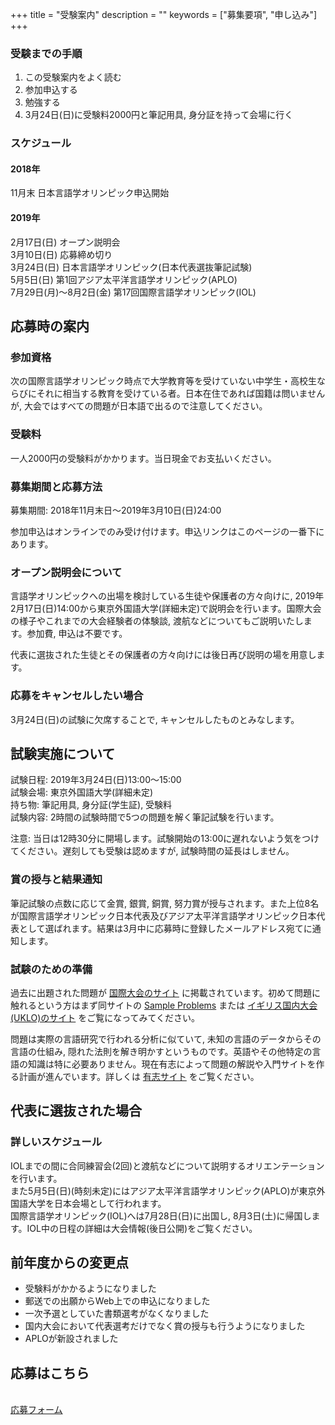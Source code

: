 +++
title = "受験案内"
description = ""
keywords = ["募集要項", "申し込み"]
+++

### 受験までの手順

1. この受験案内をよく読む
1. 参加申込する
1. 勉強する
1. 3月24日(日)に受験料2000円と筆記用具, 身分証を持って会場に行く

### スケジュール

#### 2018年

11月末  日本言語学オリンピック申込開始

#### 2019年

2月17日(日) オープン説明会  
3月10日(日) 応募締め切り  
3月24日(日) 日本言語学オリンピック(日本代表選抜筆記試験)  
5月5日(日)  第1回アジア太平洋言語学オリンピック(APLO)  
7月29日(月)～8月2日(金) 第17回国際言語学オリンピック(IOL)

## 応募時の案内

### 参加資格

次の国際言語学オリンピック時点で大学教育等を受けていない中学生・高校生ならびにそれに相当する教育を受けている者。日本在住であれば国籍は問いませんが, 大会ではすべての問題が日本語で出るので注意してください。

### 受験料

一人2000円の受験料がかかります。当日現金でお支払いください。

### 募集期間と応募方法

募集期間: 2018年11月末日〜2019年3月10日(日)24:00

参加申込はオンラインでのみ受け付けます。申込リンクはこのページの一番下にあります。

### オープン説明会について

言語学オリンピックへの出場を検討している生徒や保護者の方々向けに, 2019年2月17日(日)14:00から東京外国語大学(詳細未定)で説明会を行います。国際大会の様子やこれまでの大会経験者の体験談, 渡航などについてもご説明いたします。参加費, 申込は不要です。

代表に選抜された生徒とその保護者の方々向けには後日再び説明の場を用意します。

### 応募をキャンセルしたい場合

3月24日(日)の試験に欠席することで, キャンセルしたものとみなします。

## 試験実施について

試験日程:   2019年3月24日(日)13:00～15:00  
試験会場:   東京外国語大学(詳細未定)  
持ち物:     筆記用具, 身分証(学生証), 受験料  
試験内容:   2時間の試験時間で5つの問題を解く筆記試験を行います。

注意:       当日は12時30分に開場します。試験開始の13:00に遅れないよう気をつけてください。遅刻しても受験は認めますが, 試験時間の延長はしません。

### 賞の授与と結果通知

筆記試験の点数に応じて金賞, 銀賞, 銅賞, 努力賞が授与されます。また上位8名が国際言語学オリンピック日本代表及びアジア太平洋言語学オリンピック日本代表として選ばれます。結果は3月中に応募時に登録したメールアドレス宛てに通知します。

### 試験のための準備

過去に出題された問題が [国際大会のサイト](http://www.ioling.org/) に掲載されています。初めて問題に触れるという方はまず同サイトの [Sample Problems](http://www.ioling.org/problems/samples/) または [イギリス国内大会(UKLO)のサイト](http://www.uklo.org/) をご覧になってみてください。

問題は実際の言語研究で行われる分析に似ていて, 未知の言語のデータからその言語の仕組み, 隠れた法則を解き明かすというものです。英語やその他特定の言語の知識は特に必要ありません。現在有志によって問題の解説や入門サイトを作る計画が進んでいます。詳しくは [有志サイト](http://ioling.jp/) をご覧ください。

## 代表に選抜された場合

### 詳しいスケジュール

IOLまでの間に合同練習会(2回)と渡航などについて説明するオリエンテーションを行います。  
また5月5日(日)(時刻未定)にはアジア太平洋言語学オリンピック(APLO)が東京外国語大学を日本会場として行われます。  
国際言語学オリンピック(IOL)へは7月28日(日)に出国し, 8月3日(土)に帰国します。IOL中の日程の詳細は大会情報(後日公開)をご覧ください。

## 前年度からの変更点

- 受験料がかかるようになりました
- 郵送での出願からWeb上での申込になりました
- 一次予選としていた書類選考がなくなりました
- 国内大会において代表選考だけでなく賞の授与も行うようになりました
- APLOが新設されました

## 応募はこちら

<br>
<div class='centralize'><a class='btn btn-template-main' href ='https://goo.gl/forms/DStQm8ZINiNMpfRK2'>応募フォーム</a></div>
